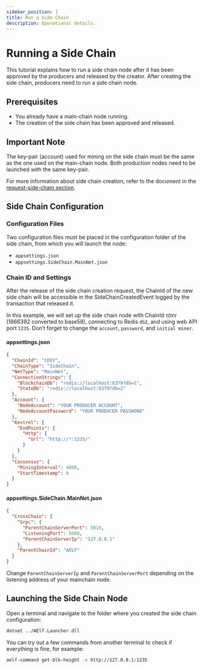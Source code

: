 ```yaml
---
sidebar_position: 1
title: Run a Side Chain
description: Operational details.
---
```


# Running a Side Chain 

This tutorial explains how to run a side chain node after it has been approved by the producers and released by the creator. After creating the side chain, producers need to run a side chain node.

## Prerequisites

- You already have a main-chain node running.
- The creation of the side chain has been approved and released.

## Important Note

The key-pair (account) used for mining on the side chain must be the same as the one used on the main-chain node. Both production nodes need to be launched with the same key-pair.

For more information about side chain creation, refer to the document in the [request-side-chain section](/tutorials/operate-a-node/run-a-side-chain/request-side-chain-creation/).

## Side Chain Configuration

### Configuration Files

Two configuration files must be placed in the configuration folder of the side chain, from which you will launch the node:

- `appsettings.json`
- `appsettings.SideChain.MainNet.json`

### Chain ID and Settings

After the release of the side chain creation request, the ChainId of the new side chain will be accessible in the SideChainCreatedEvent logged by the transaction that released it.

In this example, we will set up the side chain node with ChainId `tDVV` (1866392 converted to base58), connecting to Redis `db2`, and using web API port `1235`. Don’t forget to change the `account`, `password`, and `initial miner`.

#### appsettings.json

```json
{
  "ChainId": "tDVV",
  "ChainType": "SideChain",
  "NetType": "MainNet",
  "ConnectionStrings": {
    "BlockchainDb": "redis://localhost:6379?db=2",
    "StateDb": "redis://localhost:6379?db=2"
  },
  "Account": {
    "NodeAccount": "YOUR PRODUCER ACCOUNT",
    "NodeAccountPassword": "YOUR PRODUCER PASSWORD"
  },
  "Kestrel": {
    "EndPoints": {
      "Http": {
        "Url": "http://*:1235/"
      }
    }
  },
  "Consensus": {
    "MiningInterval": 4000,
    "StartTimestamp": 0
  }
}
```

#### appsettings.SideChain.MainNet.json

```json
{
  "CrossChain": {
    "Grpc": {
      "ParentChainServerPort": 5010,
      "ListeningPort": 5000,
      "ParentChainServerIp": "127.0.0.1"
    },
    "ParentChainId": "AELF"
  }
}
```

Change `ParentChainServerIp` and `ParentChainServerPort` depending on the listening address of your mainchain node.

## Launching the Side Chain Node

Open a terminal and navigate to the folder where you created the side chain configuration:

```sh
dotnet ../AElf.Launcher.dll
```

You can try out a few commands from another terminal to check if everything is fine, for example:

```sh
aelf-command get-blk-height -e http://127.0.0.1:1235
```

